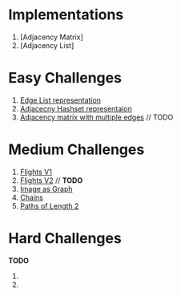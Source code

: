 # Implementations
1. [Adjacency Matrix]
2. [Adjacency List]

# Easy Challenges
1. [Edge List representation](/Algorithms/Graph/Easy/1.cpp)
2. [Adjacecny Hashset representaion](/Algorithms/Graph/Easy/2.cpp)
3. [Adjacency matrix with multiple edges](/Algorithms/Graph/Easy/3.cpp) // TODO

# Medium Challenges
1. [Flights V1](/Algorithms/Graph/Medium/1.cpp)
2. [Flights V2](/Algorithms/Graph/Medium/2.cpp) // **TODO**
3. [Image as Graph](/Algorithms/Graph/Medium/3.cpp)
4. [Chains](/Algorithms/Graph/Medium/4.cpp)
5. [Paths of Length 2](/Algorithms/Graph/Medium/5.cpp)

# Hard Challenges
**TODO**
1. []()
2. []()

